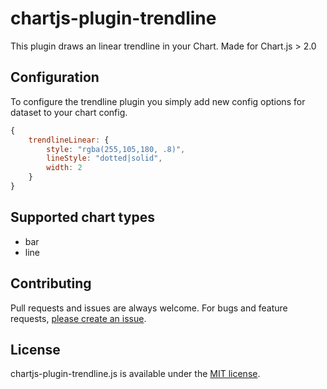 # chartjs-plugin-trendline

This plugin draws an linear trendline in your Chart. Made for Chart.js > 2.0

## Configuration

To configure the trendline plugin you simply add new config options for dataset to your chart config.

```javascript
{
	trendlineLinear: {
		style: "rgba(255,105,180, .8)",
		lineStyle: "dotted|solid",
		width: 2
	}
}
```


## Supported chart types

* bar
* line

## Contributing

Pull requests and issues are always welcome.
For bugs and feature requests, [please create an issue](https://github.com/Makanz/chartjs-plugin-trendline/issues).

## License

chartjs-plugin-trendline.js is available under the [MIT license](http://opensource.org/licenses/MIT).

